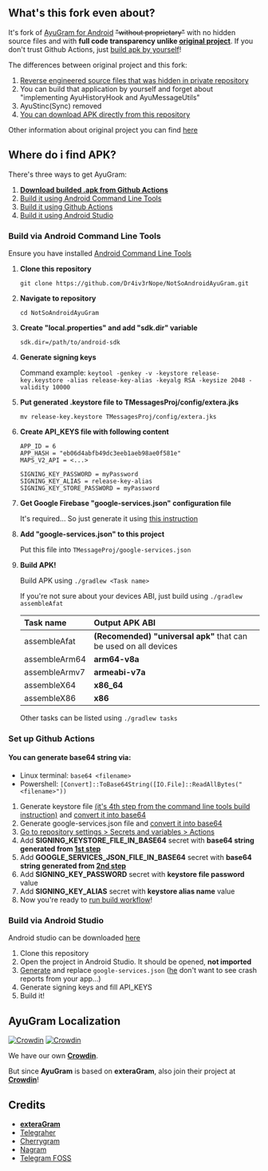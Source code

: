 ## What's this fork even about?

It's fork of [AyuGram for Android](https://github.com/AyuGram/AyuGram4A) ~~"without proprietary"~~ with no hidden source files and with **full code transparency unlike [original project](https://github.com/AyuGram/AyuGram4A)**. If you don't trust Github Actions, just [build apk by yourself](#where-do-i-find-apk)!

The differences between original project and this fork:
1. [Reverse engineered source files that was hidden in private repository](https://github.com/Dr4iv3rNope/NotSoAndroidAyuGram/tree/rewrite/TMessagesProj/src/main/java/com/radolyn/ayugram/proprietary)
2. You can build that application by yourself and forget about "implementing AyuHistoryHook and AyuMessageUtils"
2. AyuStinc(Sync) removed
3. [You can download APK directly from this repository](https://github.com/Dr4iv3rNope/NotSoAndroidAyuGram/actions)

Other information about original project you can find [here](https://github.com/AyuGram/AyuGram4A/blob/rewrite/README.md)

## Where do i find APK?

There's three ways to get AyuGram:

1. **[Download builded .apk from Github Actions](https://github.com/Dr4iv3rNope/NotSoAndroidAyuGram/actions)**
2. [Build it using Android Command Line Tools](#build-via-android-command-line-tools)
3. [Build it using Github Actions](#set-up-github-actions)
3. [Build it using Android Studio](#build-via-android-studio)

### Build via Android Command Line Tools

Ensure you have installed [Android Command Line Tools](https://developer.android.com/tools)

1. **Clone this repository**

   `git clone https://github.com/Dr4iv3rNope/NotSoAndroidAyuGram.git`

2. **Navigate to repository**

   `cd NotSoAndroidAyuGram`

3. **Create "local.properties" and add "sdk.dir" variable**

   ```
   sdk.dir=/path/to/android-sdk
   ```

4. **Generate signing keys**

   Command example: `keytool -genkey -v -keystore release-key.keystore -alias release-key-alias -keyalg RSA -keysize 2048 -validity 10000`

5. **Put generated .keystore file to TMessagesProj/config/extera.jks**

   `mv release-key.keystore TMessagesProj/config/extera.jks`

6. **Create API_KEYS file with following content**

   ```
   APP_ID = 6
   APP_HASH = "eb06d4abfb49dc3eeb1aeb98ae0f581e"
   MAPS_V2_API = <...>

   SIGNING_KEY_PASSWORD = myPassword
   SIGNING_KEY_ALIAS = release-key-alias
   SIGNING_KEY_STORE_PASSWORD = myPassword
   ```

7. **Get Google Firebase "google-services.json" configuration file**

   It's required... So just generate it using [this instruction](https://firebase.google.com/docs/android/setup)

8. **Add "google-services.json" to this project**

   Put this file into `TMessageProj/google-services.json`

9. **Build APK!**

   Build APK using `./gradlew <Task name>`

   If you're not sure about your devices ABI,
   just build using `./gradlew assembleAfat`

   | Task name | Output APK ABI |
   | :-------- | :---------- |
   | assembleAfat | **(Recomended)** **"universal apk"** that can be used on all devices |
   | assembleArm64 | **arm64-v8a** |
   | assembleArmv7 | **armeabi-v7a** |
   | assembleX64 | **x86_64** |
   | assembleX86 | **x86** |

   Other tasks can be listed using `./gradlew tasks`

### Set up Github Actions

#### You can generate base64 string via:
- Linux terminal: `base64 <filename>`
- Powershell: `[Convert]::ToBase64String([IO.File]::ReadAllBytes("<filename>"))`

1. Generate keystore file [(it's <u>4th step</u> from the command line tools build instruction)](#build-via-android-command-line-tools) and [convert it into base64](#you-can-generate-base64-string-via)
2. Generate google-services.json file and [convert it into base64](#you-can-generate-base64-string-via)
3. [Go to repository settings > Secrets and variables > Actions](https://docs.github.com/en/actions/security-guides/encrypted-secrets#creating-encrypted-secrets-for-a-repository)
4. Add **SIGNING_KEYSTORE_FILE_IN_BASE64** secret with **base64 string generated from <u>1st step</u>**
5. Add **GOOGLE_SERVICES_JSON_FILE_IN_BASE64** secret with **base64 string generated from <u>2nd step</u>**
6. Add **SIGNING_KEY_PASSWORD** secret with **keystore file password** value
7. Add **SIGNING_KEY_ALIAS** secret with **keystore alias name** value
8. Now you're ready to [run build workflow](https://docs.github.com/en/actions/using-workflows/manually-running-a-workflow#running-a-workflow)!

### Build via Android Studio

Android studio can be downloaded [here](https://developer.android.com/studio)

1. Clone this repository
2. Open the project in Android Studio. It should be opened, **not imported**
3. [Generate](https://firebase.google.com/docs/android/setup) and replace `google-services.json` ([he](https://github.com/ZavaruKitsu) don't want to see crash reports from your app...)
4. Generate signing keys and fill API_KEYS
5. Build it!

## AyuGram Localization

[![Crowdin](https://badges.crowdin.net/ayugram/localized.svg)](https://crowdin.com/project/ayugram)
[![Crowdin](https://badges.crowdin.net/exteralocales/localized.svg)](https://crowdin.com/project/exteralocales)

We have our own **[Crowdin](https://crowdin.com/project/ayugram)**.

But since **AyuGram** is based on **exteraGram**, also join their project
at **[Crowdin](https://crowdin.com/project/exteralocales)**!

## Credits

- **[exteraGram](https://github.com/exteraSquad/exteraGram)**
- [Telegraher](https://github.com/nikitasius/Telegraher)
- [Cherrygram](https://github.com/arsLan4k1390/Cherrygram)
- [Nagram](https://github.com/NextAlone/Nagram)
- [Telegram FOSS](https://github.com/Telegram-FOSS-Team/Telegram-FOSS)
